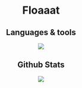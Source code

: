 <h1 align="center">Floaaat</h1>

<h2 align="center">Languages & tools</h2>
<div align="center">
    <img src="https://skillicons.dev/icons?i=py,fastapi,rust,html,css,sass,docker,git,github,nix,arch,bash&perline=6" />
</div>

<h2 align="center">Github Stats</h2>
<div align="center">
    <img src="https://streak-stats.demolab.com?user=floaaat&theme=github-dark-blue&hide_border=true&hide_longest_streak=true&border_radius=10"/>
</div>

